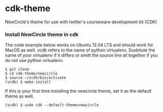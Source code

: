 cdk-theme
=========

NewCircle's theme for use with twitter's courseware development kit (CDK)


### Install NewCircle theme in cdk 
The code example below works on Ubuntu 12.04 LTS and should work for MacOS as well. vcdk refers to the name of python virtualenv. Susbitute the name of your virtualenv if it differs or omitt the source line all together if you do not use
python virtualenv. 
    
    $ git clone 
    $ cd cdk-theme/newcircle
    $ source ~/vcdk/bin/activate
    (vcdk) $ make install

If this is your first time installing the newcircle theme, set it as the default theme as well.    
    
    (vcdk) $ sudo cdk --default-theme=newcircle

